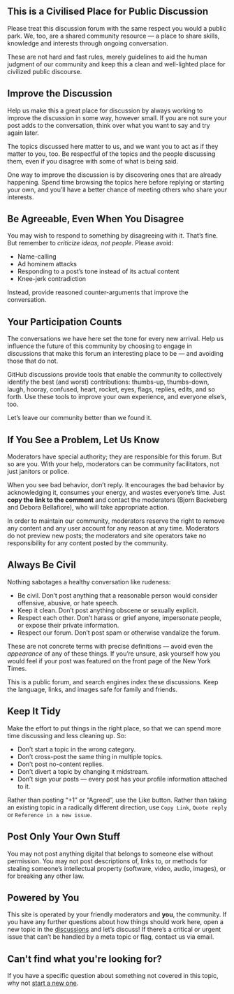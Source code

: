## This is a Civilised Place for Public Discussion
Please treat this discussion forum with the same respect you would a public park. We, too, are a shared community resource — a place to share skills, knowledge and interests through ongoing conversation.

These are not hard and fast rules, merely guidelines to aid the human judgment of our community and keep this a clean and well-lighted place for civilized public discourse.

## Improve the Discussion
Help us make this a great place for discussion by always working to improve the discussion in some way, however small. If you are not sure your post adds to the conversation, think over what you want to say and try again later.

The topics discussed here matter to us, and we want you to act as if they matter to you, too. Be respectful of the topics and the people discussing them, even if you disagree with some of what is being said.

One way to improve the discussion is by discovering ones that are already happening. Spend time browsing the topics here before replying or starting your own, and you’ll have a better chance of meeting others who share your interests.

## Be Agreeable, Even When You Disagree
You may wish to respond to something by disagreeing with it. That’s fine. But remember to _criticize ideas, not people_. Please avoid:

* Name-calling
* Ad hominem attacks
* Responding to a post’s tone instead of its actual content
* Knee-jerk contradiction

Instead, provide reasoned counter-arguments that improve the conversation.

## Your Participation Counts
The conversations we have here set the tone for every new arrival. Help us influence the future of this community by choosing to engage in discussions that make this forum an interesting place to be — and avoiding those that do not.

GitHub discussions provide tools that enable the community to collectively identify the best (and worst) contributions: thumbs-up, thumbs-down, laugh, hooray, confused, heart, rocket, eyes, flags, replies, edits, and so forth. Use these tools to improve your own experience, and everyone else’s, too.

Let’s leave our community better than we found it.

## If You See a Problem, Let Us Know
Moderators have special authority; they are responsible for this forum. But so are you. With your help, moderators can be community facilitators, not just janitors or police.

When you see bad behavior, don’t reply. It encourages the bad behavior by acknowledging it, consumes your energy, and wastes everyone’s time. Just **copy the link to the comment** and contact the moderators (Bjorn Backeberg and Debora Bellafiore), who will take appropriate action.

In order to maintain our community, moderators reserve the right to remove any content and any user account for any reason at any time. Moderators do not preview new posts; the moderators and site operators take no responsibility for any content posted by the community.

## Always Be Civil
Nothing sabotages a healthy conversation like rudeness:

* Be civil. Don’t post anything that a reasonable person would consider offensive, abusive, or hate speech.
* Keep it clean. Don’t post anything obscene or sexually explicit.
* Respect each other. Don’t harass or grief anyone, impersonate people, or expose their private information.
* Respect our forum. Don’t post spam or otherwise vandalize the forum.

These are not concrete terms with precise definitions — avoid even the _appearance_ of any of these things. If you’re unsure, ask yourself how you would feel if your post was featured on the front page of the New York Times.

This is a public forum, and search engines index these discussions. Keep the language, links, and images safe for family and friends.

## Keep It Tidy
Make the effort to put things in the right place, so that we can spend more time discussing and less cleaning up. So:

* Don’t start a topic in the wrong category.
* Don’t cross-post the same thing in multiple topics.
* Don’t post no-content replies.
* Don’t divert a topic by changing it midstream.
* Don’t sign your posts — every post has your profile information attached to it.

Rather than posting “+1” or “Agreed”, use the Like button. Rather than taking an existing topic in a radically different direction, use `Copy Link`, `Quote reply` or `Reference in a new issue`.

## Post Only Your Own Stuff
You may not post anything digital that belongs to someone else without permission. You may not post descriptions of, links to, or methods for stealing someone’s intellectual property (software, video, audio, images), or for breaking any other law.

## Powered by You
This site is operated by your friendly moderators and **you**, the community. If you have any further questions about how things should work here, open a new topic in the [discussions](https://github.com/openearth/danubius-modelling-node-hackaton/discussions) and let’s discuss! If there’s a critical or urgent issue that can’t be handled by a meta topic or flag, contact us via email.

## Can't find what you're looking for?
If you have a specific question about something not covered in this topic, why not [start a new one](https://github.com/openearth/danubius-modelling-node-hackaton/discussions/new).
